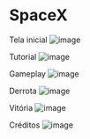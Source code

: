 # SpaceX
 
 Tela inicial
![image](https://user-images.githubusercontent.com/72466642/110223248-35b27400-7eb5-11eb-8ace-bd9fc2916566.png)

Tutorial
![image](https://user-images.githubusercontent.com/72466642/110223855-9641b100-7eb5-11eb-86df-4c0edca63415.png)

Gameplay
![image](https://user-images.githubusercontent.com/72466642/110223867-b5404300-7eb5-11eb-8e1c-0d31a1cfb479.png)

Derrota
![image](https://user-images.githubusercontent.com/72466642/110223871-bffad800-7eb5-11eb-8ca5-b38a69d3f86d.png)

Vitória
![image](https://user-images.githubusercontent.com/72466642/110223892-e15bc400-7eb5-11eb-99c6-7bcb1f13bc14.png)

Créditos
![image](https://user-images.githubusercontent.com/72466642/110223896-ea4c9580-7eb5-11eb-8324-ac6fc58a8e3b.png)


